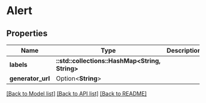 # Alert

## Properties

Name | Type | Description | Notes
------------ | ------------- | ------------- | -------------
**labels** | **::std::collections::HashMap<String, String>** |  | 
**generator_url** | Option<**String**> |  | [optional]

[[Back to Model list]](../README.md#documentation-for-models) [[Back to API list]](../README.md#documentation-for-api-endpoints) [[Back to README]](../README.md)



